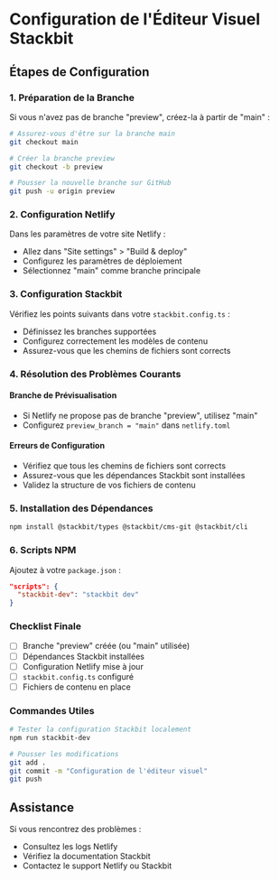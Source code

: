 # Configuration de l'Éditeur Visuel Stackbit

## Étapes de Configuration

### 1. Préparation de la Branche

Si vous n'avez pas de branche "preview", créez-la à partir de "main" :

```bash
# Assurez-vous d'être sur la branche main
git checkout main

# Créer la branche preview
git checkout -b preview

# Pousser la nouvelle branche sur GitHub
git push -u origin preview
```

### 2. Configuration Netlify

Dans les paramètres de votre site Netlify :
- Allez dans "Site settings" > "Build & deploy"
- Configurez les paramètres de déploiement
- Sélectionnez "main" comme branche principale

### 3. Configuration Stackbit

Vérifiez les points suivants dans votre `stackbit.config.ts` :
- Définissez les branches supportées
- Configurez correctement les modèles de contenu
- Assurez-vous que les chemins de fichiers sont corrects

### 4. Résolution des Problèmes Courants

#### Branche de Prévisualisation
- Si Netlify ne propose pas de branche "preview", utilisez "main"
- Configurez `preview_branch = "main"` dans `netlify.toml`

#### Erreurs de Configuration
- Vérifiez que tous les chemins de fichiers sont corrects
- Assurez-vous que les dépendances Stackbit sont installées
- Validez la structure de vos fichiers de contenu

### 5. Installation des Dépendances

```bash
npm install @stackbit/types @stackbit/cms-git @stackbit/cli
```

### 6. Scripts NPM

Ajoutez à votre `package.json` :
```json
"scripts": {
  "stackbit-dev": "stackbit dev"
}
```

### Checklist Finale

- [ ] Branche "preview" créée (ou "main" utilisée)
- [ ] Dépendances Stackbit installées
- [ ] Configuration Netlify mise à jour
- [ ] `stackbit.config.ts` configuré
- [ ] Fichiers de contenu en place

### Commandes Utiles

```bash
# Tester la configuration Stackbit localement
npm run stackbit-dev

# Pousser les modifications
git add .
git commit -m "Configuration de l'éditeur visuel"
git push
```

## Assistance

Si vous rencontrez des problèmes :
- Consultez les logs Netlify
- Vérifiez la documentation Stackbit
- Contactez le support Netlify ou Stackbit
